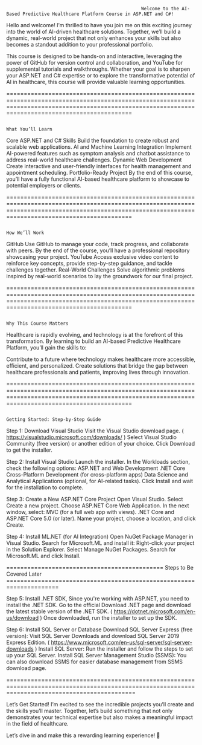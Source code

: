                                                       Welcome to the AI-Based Predictive Healthcare Platform Course in ASP.NET and C#!

Hello and welcome! I’m thrilled to have you join me on this exciting journey into the world of AI-driven healthcare solutions. Together, we’ll build a dynamic, real-world project that not only enhances your skills but also becomes a standout addition to your professional portfolio.

This course is designed to be hands-on and interactive, leveraging the power of GitHub for version control and collaboration, and YouTube for supplemental tutorials and walkthroughs. Whether your goal is to sharpen your ASP.NET and C# expertise or to explore the transformative potential of AI in healthcare, this course will provide valuable learning opportunities.

======================================================================================================================================================================================================

                                                                                      What You’ll Learn
Core ASP.NET and C# Skills
Build the foundation to create robust and scalable web applications.
AI and Machine Learning Integration
Implement AI-powered features such as symptom analysis and chatbot assistance to address real-world healthcare challenges.
Dynamic Web Development
Create interactive and user-friendly interfaces for health management and appointment scheduling.
Portfolio-Ready Project
By the end of this course, you’ll have a fully functional AI-based healthcare platform to showcase to potential employers or clients.

======================================================================================================================================================================================================

                                                                                      How We’ll Work
GitHub
Use GitHub to manage your code, track progress, and collaborate with peers. By the end of the course, you’ll have a professional repository showcasing your project.
YouTube
Access exclusive video content to reinforce key concepts, provide step-by-step guidance, and tackle challenges together.
Real-World Challenges
Solve algorithmic problems inspired by real-world scenarios to lay the groundwork for our final project.

======================================================================================================================================================================================================

                                                                                    Why This Course Matters
Healthcare is rapidly evolving, and technology is at the forefront of this transformation. By learning to build an AI-based Predictive Healthcare Platform, you’ll gain the skills to:

Contribute to a future where technology makes healthcare more accessible, efficient, and personalized.
Create solutions that bridge the gap between healthcare professionals and patients, improving lives through innovation.

======================================================================================================================================================================================================

                                                                              Getting Started: Step-by-Step Guide
Step 1: Download Visual Studio
Visit the Visual Studio download page. ( https://visualstudio.microsoft.com/downloads/ )
Select Visual Studio Community (free version) or another edition of your choice.
Click Download to get the installer.

Step 2: Install Visual Studio
Launch the installer.
In the Workloads section, check the following options:
ASP.NET and Web Development
.NET Core Cross-Platform Development (for cross-platform apps)
Data Science and Analytical Applications (optional, for AI-related tasks).
Click Install and wait for the installation to complete.

Step 3: Create a New ASP.NET Core Project
Open Visual Studio.
Select Create a new project.
Choose ASP.NET Core Web Application.
In the next window, select:
MVC (for a full web app with views).
.NET Core and ASP.NET Core 5.0 (or later).
Name your project, choose a location, and click Create.

Step 4: Install ML.NET (for AI Integration)
Open NuGet Package Manager in Visual Studio.
Search for Microsoft.ML and install it:
Right-click your project in the Solution Explorer.
Select Manage NuGet Packages.
Search for Microsoft.ML and click Install.

=============================================  Steps to Be Covered Later   =====================================================================

Step 5: Install .NET SDK, Since you're working with ASP.NET, you need to install the .NET SDK.
Go to the official Download .NET page and download the latest stable version of the .NET SDK. ( https://dotnet.microsoft.com/en-us/download )
Once downloaded, run the installer to set up the SDK.

Step 6:  Install SQL Server or Database
Download SQL Server Express (free version): Visit SQL Server Downloads and download SQL Server 2019 Express Edition. ( https://www.microsoft.com/en-us/sql-server/sql-server-downloads )
Install SQL Server: Run the installer and follow the steps to set up your SQL Server.
Install SQL Server Management Studio (SSMS): You can also download SSMS for easier database management from SSMS download page.


=================================================================================================================================================

Let’s Get Started!
I’m excited to see the incredible projects you’ll create and the skills you’ll master. Together, let’s build something that not only demonstrates your technical expertise but also makes a meaningful impact in the field of healthcare.

Let’s dive in and make this a rewarding learning experience! 🚀









